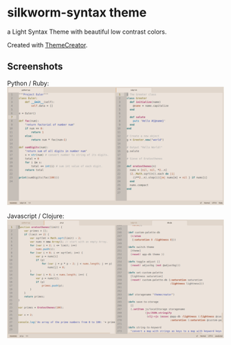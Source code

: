 # silkworm-syntax theme

a Light Syntax Theme with beautiful low contrast colors.

Created with [ThemeCreator](http://mswift42.github.io/themecreator/).

## Screenshots

Python / Ruby:
![Screenshot](https://github.com/mswift42/silkworm-syntax/raw/master/silkworm-atom-python-ruby.png)

Javascript / Clojure:
![Screenshot](https://github.com/mswift42/silkworm-syntax/raw/master/silkworm-atom-jsclojure.png)



